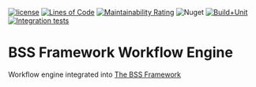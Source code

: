 [![license](https://img.shields.io/github/license/luxoft/BSSFramework.Workflow)](https://github.com/Luxoft/BSSFramework.Workflow/blob/main/LICENSE.txt)
[![Lines of Code](https://sonarcloud.io/api/project_badges/measure?project=Luxoft_BSSFramework.Workflow&metric=ncloc)](https://sonarcloud.io/summary/new_code?id=Luxoft_BSSFramework.Workflow)
[![Maintainability Rating](https://sonarcloud.io/api/project_badges/measure?project=Luxoft_BSSFramework.Workflow&metric=sqale_rating)](https://sonarcloud.io/summary/new_code?id=Luxoft_BSSFramework.Workflow)
![Nuget](https://img.shields.io/nuget/v/Luxoft.Framework.Workflow.Core)
[![Build+Unit](https://github.com/Luxoft/BSSFramework.Workflow/actions/workflows/build+unit.yml/badge.svg)](https://github.com/Luxoft/BSSFramework.Workflow/actions/workflows/build+unit.yml)
[![Integration tests](https://github.com/Luxoft/BSSFramework.Workflow/actions/workflows/integration-tests.yml/badge.svg)](https://github.com/Luxoft/BSSFramework.Workflow/actions/workflows/integration-tests.yml)


# BSS Framework Workflow Engine

Workflow engine integrated into [The BSS Framework](https://github.com/Luxoft/BSSFramework)